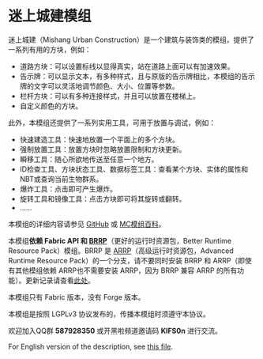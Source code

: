 # 迷上城建模组

迷上城建（Mishang Urban Construction）是一个建筑与装饰类的模组，提供了一系列有用的方块，例如：

- 道路方块：可以设置标线以显得真实，站在道路上面可以有加速效果。
- 告示牌：可以显示文本，有多种样式，且与原版的告示牌相比，本模组的告示牌的文字可以灵活地调节颜色、大小、位置等参数。
- 栏杆方块：可以有多种连接样式，并且可以放置在楼梯上。
- 自定义颜色的方块。

此外，本模组还提供了一系列实用工具，可用于放置与调试，例如：

- 快速建造工具：快速地放置一个平面上的多个方块。
- 强制放置工具：放置方块时忽略放置限制和方块更新。
- 瞬移工具：随心所欲地传送至任意一个地方。
- ID检查工具、方块状态工具、数据标签工具：查看某个方块、实体的属性和NBT或查询当前生物群系。
- 爆炸工具：点击即可产生爆炸。
- 旋转工具和镜像工具：点击方块即可将其旋转或翻转。
- ……

本模组的详细内容请参见 [GitHub](https://github.com/SolidBlock-cn/mishanguc/wiki) 或 [MC模组百科](https://www.mcmod.cn/class/5743.html)。

本模组**依赖 Fabric API 和 [BRRP](https://github.com/SolidBlock-cn/BRRP)**（更好的运行时资源包，Better Runtime Resource Pack）模组。BRRP 是 [ARRP](https://github.com/Devan-Kerman/ARRP)（高级运行时资源包，Advanced Runtime Resource Pack）的一个分支，请不要同时安装 BRRP 和 ARRP（即使有其他模组依赖 ARRP也不需要安装 ARRP，因为 BRRP 兼容 ARRP 的所有功能）。更新记录请查看[此处](UpdateLog.md)。

本模组只有 Fabric 版本，没有 Forge 版本。

本模组是按照 LGPLv3 协议发布的，传播本模组时须遵守本协议。

欢迎加入QQ群 **587928350** 或开黑啦频道邀请码 **KlFS0n** 进行交流。

For English version of the description, see [this file](README-en.md).